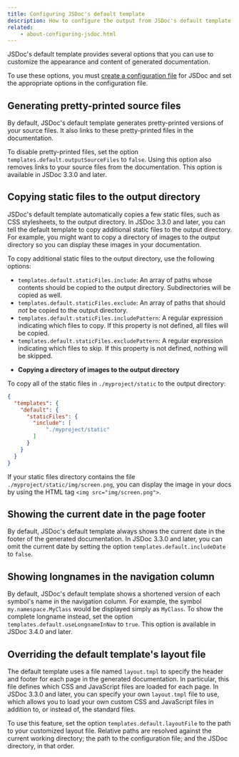 ```yaml
---
title: Configuring JSDoc's default template
description: How to configure the output from JSDoc's default template.
related:
    - about-configuring-jsdoc.html
---
```


JSDoc's default template provides several options that you can use to customize the appearance and
content of generated documentation.

To use these options, you must [create a configuration file][about-config] for JSDoc and set the
appropriate options in the configuration file.

[about-config]: about-configuring-jsdoc.html


## Generating pretty-printed source files

By default, JSDoc's default template generates pretty-printed versions of your source files. It also
links to these pretty-printed files in the documentation.

To disable pretty-printed files, set the option `templates.default.outputSourceFiles` to `false`.
Using this option also removes links to your source files from the documentation. This option is
available in JSDoc 3.3.0 and later.


## Copying static files to the output directory

JSDoc's default template automatically copies a few static files, such as CSS stylesheets, to the
output directory. In JSDoc 3.3.0 and later, you can tell the default template to copy additional
static files to the output directory. For example, you might want to copy a directory of images to
the output directory so you can display these images in your documentation.

To copy additional static files to the output directory, use the following options:

+ `templates.default.staticFiles.include`: An array of paths whose contents should be copied to the
output directory. Subdirectories will be copied as well.
+ `templates.default.staticFiles.exclude`: An array of paths that should _not_ be copied to the
output directory.
+ `templates.default.staticFiles.includePattern`: A regular expression indicating which files to
copy. If this property is not defined, all files will be copied.
+ `templates.default.staticFiles.excludePattern`: A regular expression indicating which files to
skip. If this property is not defined, nothing will be skipped.

* **Copying a directory of images to the output directory**

To copy all of the static files in `./myproject/static` to the output directory:

```json
{
  "templates": {
    "default": {
      "staticFiles": {
        "include": [
        	"./myproject/static"
        ]
      }
    }
  }
}
```

If your static files directory contains the file `./myproject/static/img/screen.png`, you can
display the image in your docs by using the HTML tag `<img src="img/screen.png">`.




## Showing the current date in the page footer

By default, JSDoc's default template always shows the current date in the footer of the generated
documentation. In JSDoc 3.3.0 and later, you can omit the current date by setting the option
`templates.default.includeDate` to `false`.


## Showing longnames in the navigation column

By default, JSDoc's default template shows a shortened version of each symbol's name in the
navigation column. For example, the symbol `my.namespace.MyClass` would be displayed simply as
`MyClass`. To show the complete longname instead, set the option
`templates.default.useLongnameInNav` to `true`. This option is available in JSDoc 3.4.0 and later.


## Overriding the default template's layout file

The default template uses a file named `layout.tmpl` to specify the header and footer for each
page in the generated documentation. In particular, this file defines which CSS and JavaScript files
are loaded for each page. In JSDoc 3.3.0 and later, you can specify your own `layout.tmpl` file to
use, which allows you to load your own custom CSS and JavaScript files in addition to, or instead
of, the standard files.

To use this feature, set the option `templates.default.layoutFile` to the path to your customized
layout file. Relative paths are resolved against the current working directory; the path to the
configuration file; and the JSDoc directory, in that order.
